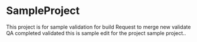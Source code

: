 # SampleProject
This project is for sample 
validation for build
Request to merge
new validate
QA completed
validated
this is sample edit for the project sample project..
